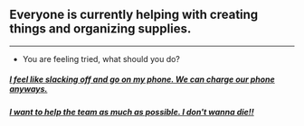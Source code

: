 ## Everyone is currently helping with creating things and organizing supplies.

---

* You are feeling tried, what should you do?

##### [I feel like slacking off and go on my phone. We can charge our phone anyways.](kick.md)
##### [I want to help the team as much as possible. I don't wanna die!!](congrats.md)